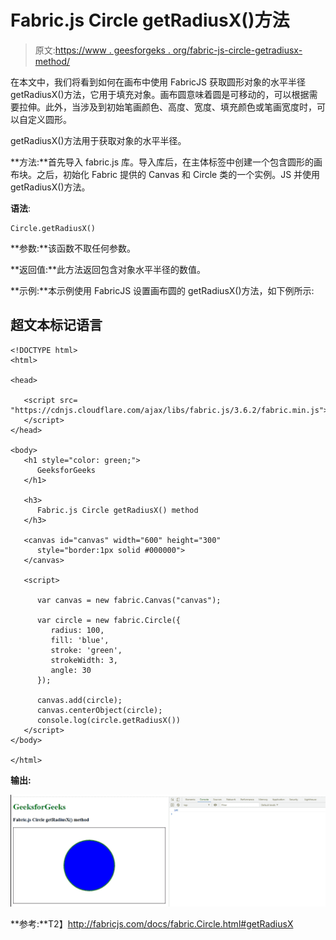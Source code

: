 # Fabric.js Circle getRadiusX()方法

> 原文:[https://www . geesforgeks . org/fabric-js-circle-getradiusx-method/](https://www.geeksforgeeks.org/fabric-js-circle-getradiusx-method/)

在本文中，我们将看到如何在画布中使用 FabricJS 获取圆形对象的水平半径 getRadiusX()方法，它用于填充对象。画布圆意味着圆是可移动的，可以根据需要拉伸。此外，当涉及到初始笔画颜色、高度、宽度、填充颜色或笔画宽度时，可以自定义圆形。

getRadiusX()方法用于获取对象的水平半径。

**方法:**首先导入 fabric.js 库。导入库后，在主体标签中创建一个包含圆形的画布块。之后，初始化 Fabric 提供的 Canvas 和 Circle 类的一个实例。JS 并使用 getRadiusX()方法。

**语法**:

```
Circle.getRadiusX()
```

**参数:**该函数不取任何参数。

**返回值:**此方法返回包含对象水平半径的数值。

**示例:**本示例使用 FabricJS 设置画布圆的 getRadiusX()方法，如下例所示:

## 超文本标记语言

```
<!DOCTYPE html> 
<html> 

<head> 

   <script src= 
"https://cdnjs.cloudflare.com/ajax/libs/fabric.js/3.6.2/fabric.min.js"> 
   </script> 
</head> 

<body> 
   <h1 style="color: green;"> 
      GeeksforGeeks 
   </h1> 

   <h3> 
      Fabric.js Circle getRadiusX() method 
   </h3> 

   <canvas id="canvas" width="600" height="300"
      style="border:1px solid #000000"> 
   </canvas> 

   <script> 

      var canvas = new fabric.Canvas("canvas"); 

      var circle = new fabric.Circle({ 
         radius: 100, 
         fill: 'blue', 
         stroke: 'green', 
         strokeWidth: 3, 
         angle: 30 
      }); 

      canvas.add(circle); 
      canvas.centerObject(circle); 
      console.log(circle.getRadiusX())
   </script> 
</body> 

</html>
```

**输出:**

![](img/6c8b8be4784b0dabf2e692edc19a56cb.png)

**参考:**T2】http://fabricjs.com/docs/fabric.Circle.html#getRadiusX
